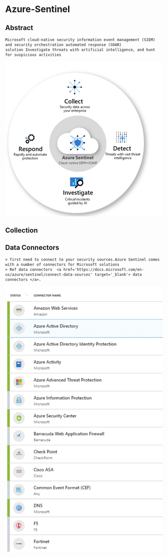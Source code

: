 Azure-Sentinel
=========

Abstract
--------
    Microsoft cloud-native security information event management (SIEM) and security orchestration automated response (SOAR) 
    solution Investigate threats with artificial intelligence, and hunt for suspicious activities
    
![alt text](https://github.com/Maboalenen/Azure_Sentinel/blob/main/sentinel.png?raw=true)

Collection
--------

Data Connectors
-----
    > first need to connect to your security sources.Azure Sentinel comes with a number of connectors for Microsoft solutions  
    > Ref data connectors  <a href='https://docs.microsoft.com/en-us/azure/sentinel/connect-data-sources' target='_blank'> data connectors </a>. 

![alt text](https://github.com/Maboalenen/Azure_Sentinel/blob/main/connectors.png?raw=true)
